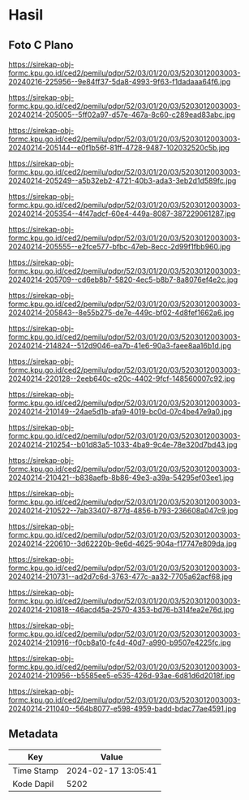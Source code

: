 # Hasil

## Foto C Plano

https://sirekap-obj-formc.kpu.go.id/ced2/pemilu/pdpr/52/03/01/20/03/5203012003003-20240216-225956--9e84ff37-5da8-4993-9f63-f1dadaaa64f6.jpg

https://sirekap-obj-formc.kpu.go.id/ced2/pemilu/pdpr/52/03/01/20/03/5203012003003-20240214-205005--5ff02a97-d57e-467a-8c60-c289ead83abc.jpg

https://sirekap-obj-formc.kpu.go.id/ced2/pemilu/pdpr/52/03/01/20/03/5203012003003-20240214-205144--e0f1b56f-81ff-4728-9487-102032520c5b.jpg

https://sirekap-obj-formc.kpu.go.id/ced2/pemilu/pdpr/52/03/01/20/03/5203012003003-20240214-205249--a5b32eb2-4721-40b3-ada3-3eb2d1d589fc.jpg

https://sirekap-obj-formc.kpu.go.id/ced2/pemilu/pdpr/52/03/01/20/03/5203012003003-20240214-205354--4f47adcf-60e4-449a-8087-387229061287.jpg

https://sirekap-obj-formc.kpu.go.id/ced2/pemilu/pdpr/52/03/01/20/03/5203012003003-20240214-205555--e2fce577-bfbc-47eb-8ecc-2d99f1fbb960.jpg

https://sirekap-obj-formc.kpu.go.id/ced2/pemilu/pdpr/52/03/01/20/03/5203012003003-20240214-205709--cd6eb8b7-5820-4ec5-b8b7-8a8076ef4e2c.jpg

https://sirekap-obj-formc.kpu.go.id/ced2/pemilu/pdpr/52/03/01/20/03/5203012003003-20240214-205843--8e55b275-de7e-449c-bf02-4d8fef1662a6.jpg

https://sirekap-obj-formc.kpu.go.id/ced2/pemilu/pdpr/52/03/01/20/03/5203012003003-20240214-214824--512d9046-ea7b-41e6-90a3-faee8aa16b1d.jpg

https://sirekap-obj-formc.kpu.go.id/ced2/pemilu/pdpr/52/03/01/20/03/5203012003003-20240214-220128--2eeb640c-e20c-4402-9fcf-148560007c92.jpg

https://sirekap-obj-formc.kpu.go.id/ced2/pemilu/pdpr/52/03/01/20/03/5203012003003-20240214-210149--24ae5d1b-afa9-4019-bc0d-07c4be47e9a0.jpg

https://sirekap-obj-formc.kpu.go.id/ced2/pemilu/pdpr/52/03/01/20/03/5203012003003-20240214-210254--b01d83a5-1033-4ba9-9c4e-78e320d7bd43.jpg

https://sirekap-obj-formc.kpu.go.id/ced2/pemilu/pdpr/52/03/01/20/03/5203012003003-20240214-210421--b838aefb-8b86-49e3-a39a-54295ef03ee1.jpg

https://sirekap-obj-formc.kpu.go.id/ced2/pemilu/pdpr/52/03/01/20/03/5203012003003-20240214-210522--7ab33407-877d-4856-b793-236608a047c9.jpg

https://sirekap-obj-formc.kpu.go.id/ced2/pemilu/pdpr/52/03/01/20/03/5203012003003-20240214-220610--3d62220b-9e6d-4625-904a-f17747e809da.jpg

https://sirekap-obj-formc.kpu.go.id/ced2/pemilu/pdpr/52/03/01/20/03/5203012003003-20240214-210731--ad2d7c6d-3763-477c-aa32-7705a62acf68.jpg

https://sirekap-obj-formc.kpu.go.id/ced2/pemilu/pdpr/52/03/01/20/03/5203012003003-20240214-210818--46acd45a-2570-4353-bd76-b314fea2e76d.jpg

https://sirekap-obj-formc.kpu.go.id/ced2/pemilu/pdpr/52/03/01/20/03/5203012003003-20240214-210916--f0cb8a10-fc4d-40d7-a990-b9507e4225fc.jpg

https://sirekap-obj-formc.kpu.go.id/ced2/pemilu/pdpr/52/03/01/20/03/5203012003003-20240214-210956--b5585ee5-e535-426d-93ae-6d81d6d2018f.jpg

https://sirekap-obj-formc.kpu.go.id/ced2/pemilu/pdpr/52/03/01/20/03/5203012003003-20240214-211040--564b8077-e598-4959-badd-bdac77ae4591.jpg


## Metadata

| Key        | Value               |
| ---------- | ------------------- |
| Time Stamp | 2024-02-17 13:05:41 |
| Kode Dapil | 5202                |



